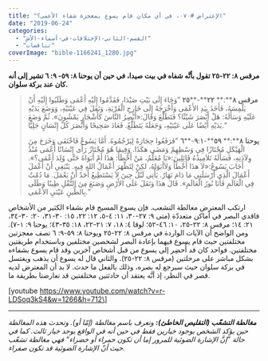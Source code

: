 ```yaml
---
title: "الإعتراض #٠٧٠، في أي مكان قام يسوع بمعجزة شفاء الأعمى؟"
date: "2019-06-24"
categories: 
  - "القسم-الثاني-الإختلافات-في-أسماء-الأش"
  - "تناقضات"
coverImage: "bible-1166241_1280.jpg"
---
```


**مرقس ٨: ٢٢-٢٥ تقول بأنَّه شفاه في بيت صيدا، في حين أن يوحنا ٨: ٥٩- ٩: ٦ تشير إلى أنه كان عند بركة سلوان.**

> **مرقس** **٨****:** **٢٢****\-****٢٥** ”وَجَاءَ إِلَى بَيْتِ صَيْدَا، فَقَدَّمُوا إِلَيْهِ أَعْمَى وَطَلَبُوا إِلَيْهِ أَنْ يَلْمِسَهُ، فَأَخَذَ بِيَدِ الأَعْمَى وَأَخْرَجَهُ إِلَى خَارِجِ الْقَرْيَةِ، وَتَفَلَ فِي عَيْنَيْهِ، وَوَضَعَ يَدَيْهِ عَلَيْهِ وَسَأَلَهُ: هَلْ أَبْصَرَ شَيْئًا؟ فَتَطَلَّعَ وَقَالَ:«أُبْصِرُ النَّاسَ كَأَشْجَارٍ يَمْشُونَ». ثُمَّ وَضَعَ يَدَيْهِ أَيْضًا عَلَى عَيْنَيْهِ، وَجَعَلَهُ يَتَطَلَّعُ. فَعَادَ صَحِيحًا وَأَبْصَرَ كُلَّ إِنْسَانٍ جَلِيًّا.“
> 
> **يوحنا** **٨****:** **٥٩****\-****٩****:****١****\-****٦** ”فَرَفَعُوا حِجَارَةً لِيَرْجُمُوهُ. أَمَّا يَسُوعُ فَاخْتَفَى وَخَرَجَ مِنَ الْهَيْكَلِ مُجْتَازًا فِي وَسْطِهِمْ وَمَضَى هكَذَا. وَفِيمَا هُوَ مُجْتَازٌ رَأَى إِنْسَانًا أَعْمَى مُنْذُ وِلاَدَتِهِ، فَسَأَلَهُ تَلاَمِيذُهُ قَائِلِينَ:«يَا مُعَلِّمُ، مَنْ أَخْطَأَ: هذَا أَمْ أَبَوَاهُ حَتَّى وُلِدَ أَعْمَى؟». أَجَابَ يَسُوعُ:«لاَ هذَا أَخْطَأَ وَلاَأَبَوَاهُ، لكِنْ لِتَظْهَرَ أَعْمَالُ اللهِ فِيهِ. يَنْبَغِي أَنْ أَعْمَلَ أَعْمَالَ الَّذِي أَرْسَلَنِي مَا دَامَ نَهَارٌ. يَأْتِي لَيْلٌ حِينَ لاَ يَسْتَطِيعُ أَحَدٌ أَنْ يَعْمَلَ. مَا دُمْتُ فِي الْعَالَمِ فَأَنَا نُورُ الْعَالَمِ». قَالَ هذَا وَتَفَلَ عَلَى الأَرْضِ وَصَنَعَ مِنَ التُّفْلِ طِينًا وَطَلَى بِالطِّينِ عَيْنَيِ الأَعْمَى.“

ارتكب المعترض مغالطة التشعب. فإن يسوع المسيح قام بشفاء الكثير من الأشخاص فاقدي البصر في أماكن متعددّة (متى ٩: ٢٧-٣٠، ١١: ٤-٥، ١٢: ٢٢، ١٥: ٣٠-٣١، ٢٠: ٣٠-٣٤، ٢١: ١٤؛ مرقس ٨: ٢٢-٢٥، ١٠: ٤٦-٥٢؛ لوقا ٤: ١٨، ٧: ٢١-٢٢، ١٨: ٣٥-٤٣؛ يوحنا ٩: ١-٧). ومن الواضح أن الآيات الواردة في مرقس ٨: ٢٢-٢٥ ويوحنا ٨: ٥٩-٩: ٦ تصف معجزتين مختلفتين حيث قام يسوع فيهما بإعادة البصر لشخصين مختلفين وباستخدام طريقتين مختلفتين. فواحد كان قد أُحضِر إلى يسوع من قبل أشخاص آخرين وقد قام يسوع بشفاءه بشكل مباشر على مرحلتين (مرقس ٨: ٢٢-٢٥). والثاني قال له يسوع أن يذهب ويغتسل في بركة سلوان حيث سيرجع له بصره، وذلك بالفعل ما حدث. لا بد أن المعترض لديه قصر في النظر، إذ أنَّه يعتقد أن حادثتين مختلفتين قد تعارضتا بطريقة ما.

\[youtube https://www.youtube.com/watch?v=r-LDSoq3kS4&w=1266&h=712\]

* * *

_**مغالطة التشعّب (التقليص الخاطئ):** وتعرف باسم مغالطة (إمّا أو). وتحدث هذه المغالطة حين يؤكد الشخص بوجود خيارين فقط في حين أنه في الواقع يوجد خيار ثالث. كما في حالة ”إنَّ الإشارة الضوئية للمرور إما أن تكون حمراء أو خضراء“ فهي مغالطة تشعّب حيث أنّ الإشارة الضوئية قد تكون صفراء._
